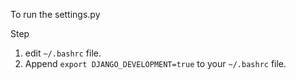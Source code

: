 To run the settings.py

Step
1. edit `~/.bashrc` file.
2. Append `export DJANGO_DEVELOPMENT=true` to your `~/.bashrc` file.